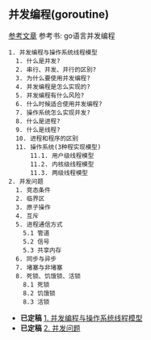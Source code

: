 ## 并发编程(goroutine)

[参考文章](https://mingyangshang.github.io/2016/01/09/%E5%B9%B6%E5%8F%91%E7%BC%96%E7%A8%8B/)
参考书: go语言并发编程

```
1. 并发编程与操作系统线程模型
  1. 什么是并发?
  2. 串行、并发、并行的区别?
  3. 为什么要使用并发编程?
  4. 并发编程是怎么实现的?
  5. 并发编程有什么风险?
  6. 什么时候适合使用并发编程?
  7. 操作系统怎么实现并发?
  8. 什么是进程?
  9. 什么是线程?
  10. 进程和程序的区别
  11. 操作系统(3种程实现模型)
      11.1. 用户级线程模型
      11.2. 内核级线程模型
      11.3. 两级线程模型
2. 并发问题
  1. 竞态条件
  2. 临界区
  3. 原子操作
  4. 互斥
  5. 进程通信方式
    5.1 管道
    5.2 信号
    5.3 共享内存
  6. 同步与异步
  7. 堵塞与非堵塞
  8. 死锁、饥饿锁、活锁
    8.1 死锁
    8.2 饥饿锁
    8.3 活锁
```
* **已定稿** [1. 并发编程与操作系统线程模型](CONCURRENCE.md)
* **已定稿** [2. 并发问题](2.md)